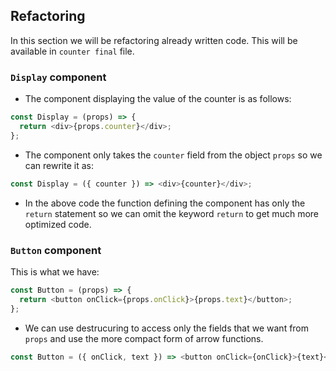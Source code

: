 ## Refactoring

In this section we will be refactoring already written code. This will be available in `counter final` file.

### `Display` component

- The component displaying the value of the counter is as follows:

```js
const Display = (props) => {
  return <div>{props.counter}</div>;
};
```

- The component only takes the `counter` field from the object `props` so we can rewrite it as:

```js
const Display = ({ counter }) => <div>{counter}</div>;
```

- In the above code the function defining the component has only the `return` statement so we can omit the keyword `return` to get much more optimized code.

### `Button` component

This is what we have:

```js
const Button = (props) => {
  return <button onClick={props.onClick}>{props.text}</button>;
};
```

- We can use destrucuring to access only the fields that we want from `props` and use the more compact form of arrow functions.

```js
const Button = ({ onClick, text }) => <button onClick={onClick}>{text}</button>;
```
